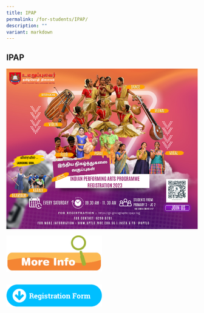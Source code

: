 ```yaml
---
title: IPAP
permalink: /for-students/IPAP/
description: ""
variant: markdown
---
```

## IPAP 


<a href="https://go.gov.sg/uptlc-ipap-reg">
<img alt="" src="/images/Upcoming/IPAP_EDM.png">


</a><a href="/files/2023_IPAP_Website_Letter_Vetted.pdf">
<img style="width: 50%;" src="/images/More-Info-1024x389.png" alt="" target="_blank"></a>

<br>

<a href="https://go.gov.sg/uptlc-ipap-reg">
<img style="width: 50%;" src="/images/Registration_Form_BVC.png"></a>